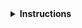 <details>
<summary><strong>Instructions</strong></summary>

Thanks for contributing! :heart:



Keep in mind that **lesson maintainers are volunteers** and it may take them some time to
respond to your contribution. Although not all contributions can be incorporated into the lesson
materials, we appreciate your time and effort to improve the curriculum. If you have any questions
about the lesson maintenance process or would like to volunteer your time as a contribution
reviewer, please contact The kubdatalab Team at kubdatalab@kb.dk.

You may delete these instructions from your comment.

\- The Carpentries
</details>

